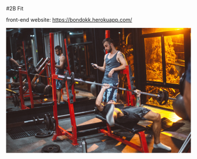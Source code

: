 #2B Fit

front-end website:
                    https://bondokk.herokuapp.com/

![Watch Now](./img/Design.jpg)
